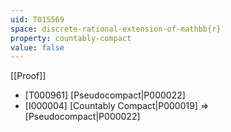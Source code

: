 ```yaml
---
uid: T015569
space: discrete-rational-extension-of-mathbb{r}
property: countably-compact
value: false
---
```

[[Proof]]

* [T000961] [Pseudocompact|P000022]
* [I000004] [Countably Compact|P000019] => [Pseudocompact|P000022]

